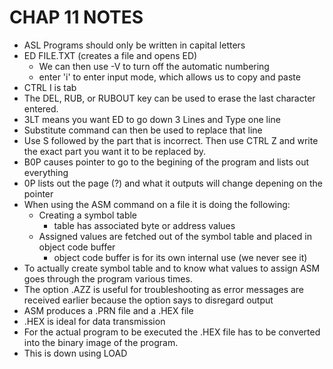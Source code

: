 # CHAP 11 NOTES

- ASL Programs should only be written in capital letters
- ED FILE.TXT (creates a file and opens ED)
  - We can then use -V to turn off the automatic numbering
  - enter  'i' to enter input mode, which allows us to copy and paste
- CTRL I is tab
- The DEL, RUB, or RUBOUT key can be used to erase the last character entered.
- 3LT means you want ED to go down 3 Lines and Type one line
 - Substitute command can then be used to replace that line
  - Use S followed by the part that is incorrect. Then use CTRL Z and write the exact part you want it to be replaced by. 
- B0P causes pointer to go to the begining of the program and lists out everything
- 0P lists out the page (?) and what it outputs will change depening on the pointer
-  When using the ASM command on a file it is doing the following:
    - Creating a symbol table
        - table has associated byte or address values
    - Assigned values are fetched out of the symbol table and placed in object code buffer
        - object code buffer is for its own internal use (we never see it)
- To actually create symbol table and to know what values to assign ASM goes through the program various times. 
- The option .AZZ is useful for troubleshooting as error messages are received earlier because the option says to disregard output
- ASM produces a .PRN file and a .HEX file
- .HEX is ideal for data transmission
- For the actual program to be executed the .HEX file has to be converted into the binary image of the program.  
- This is down using LOAD